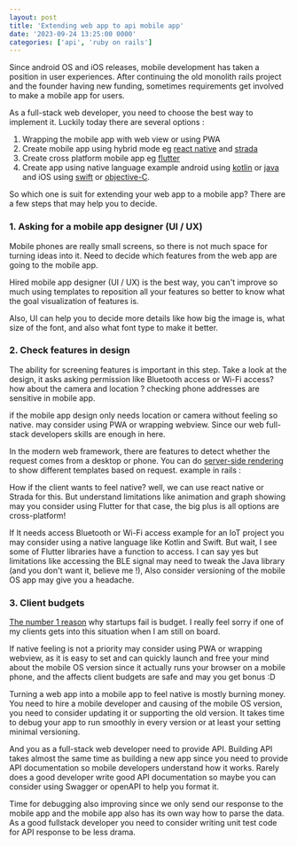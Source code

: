 ```yaml
---
layout: post
title: 'Extending web app to api mobile app'
date: '2023-09-24 13:25:00 0000'
categories: ['api', 'ruby on rails']
---
```


Since android OS and iOS releases, mobile development has taken a position in user experiences. After continuing the old monolith rails project and the founder having new funding, sometimes requirements get involved to make a mobile app for users.

As a full-stack web developer, you need to choose the best way to implement it. Luckily today there are several options :

1. Wrapping the mobile app with web view or using PWA
2. Create mobile app using hybrid mode eg [react native](https://reactnative.dev/) and [strada](https://strada.hotwired.dev/)
3. Create cross platform mobile app eg [flutter](https://flutter.dev/)
4. Create app using native language example android using [kotlin](https://developer.android.com/kotlin) or [java](https://developer.android.com/studio/write/java8-support?hl=id) and iOS using [swift](https://www.apple.com/id/swift/) or [objective-C](https://developer.apple.com/library/archive/documentation/Cocoa/Conceptual/ProgrammingWithObjectiveC/Introduction/Introduction.html).

So which one is suit for extending your web app to a mobile app? There are a few steps that may help you to decide.

### 1. Asking for a mobile app designer (UI / UX)
Mobile phones are really small screens, so there is not much space for turning ideas into it. Need to decide which features from the web app are going to the mobile app.

Hired mobile app designer (UI / UX) is the best way, you can't improve so much using templates to reposition all your features so better to know what the goal visualization of features is.

Also, UI can help you to decide more details like how big the image is, what size of the font, and also what font type to make it better.

### 2. Check features in design
The ability for screening features is important in this step. Take a look at the design, it asks asking permission like Bluetooth access or Wi-Fi access? how about the camera and location ? checking phone addresses are sensitive in mobile app.

if the mobile app design only needs location or camera without feeling so native. may consider using PWA or wrapping webview. Since our web full-stack developers skills are enough in here. 

In the modern web framework, there are features to detect whether the request comes from a desktop or phone. You can do [server-side rendering](https://stackoverflow.com/questions/1284169/mobile-version-of-views-for-ruby-on-rails) to show different templates based on request. example in rails :

<script src="https://gist.github.com/stereoscott/4609375.js"></script>

How if the client wants to feel native? well, we can use react native or Strada for this. But understand limitations like animation and graph showing may you consider using Flutter for that case, the big plus is all options are cross-platform!

If It needs access Bluetooth or Wi-Fi access example for an IoT project you may consider using a native language like Kotlin and Swift. But wait, I see some of Flutter libraries have a function to access. I can say yes but limitations like accessing the BLE signal may need to tweak the Java library (and you don't want it, believe me !), Also consider versioning of the mobile OS app may give you a headache.

### 3. Client budgets
[The number 1 reason](https://www.investopedia.com/articles/personal-finance/040915/how-many-startups-fail-and-why.asp#:~:text=Key%20Takeaways&text=According%20to%20business%20owners,%20reasons,the%20work,%20and%20not%20quitting.) why startups fail is budget. I really feel sorry if one of my clients gets into this situation when I am still on board.

If native feeling is not a priority may consider using PWA or wrapping webview, as it is easy to set and can quickly launch and free your mind about the mobile OS version since it actually runs your browser on a mobile phone, and the affects client budgets are safe and may you get bonus :D

Turning a web app into a mobile app to feel native is mostly burning money. You need to hire a mobile developer and causing of the mobile OS version, you need to consider updating it or supporting the old version. It takes time to debug your app to run smoothly in every version or at least your setting minimal versioning.

And you as a full-stack web developer need to provide API. Building API takes almost the same time as building a new app since you need to provide API documentation so mobile developers understand how it works. Rarely does a good developer write good API documentation so maybe you can consider using Swagger or openAPI to help you format it.

Time for debugging also improving since we only send our response to the mobile app and the mobile app also has its own way how to parse the data. As a good fullstack developer you need to consider writing unit test code for API response to be less drama.